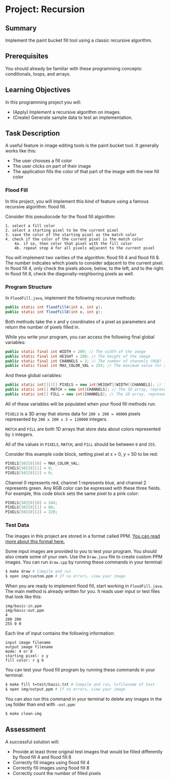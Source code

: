 # Project: Recursion

## Summary

Implement the paint bucket fill tool using a classic recursive algorithm.

## Prerequisites

You should already be familiar with these programming concepts: conditionals, loops, and arrays.

## Learning Objectives

In this programming project you will:

- (Apply) Implement a recursive algorithm on images.
- (Create) Generate sample data to test an implementation.

## Task Description

A useful feature in image editing tools is the paint bucket tool. It generally works like this:

- The user chooses a fill color
- The user clicks on part of their image
- The application fills the color of that part of the image with the new fill color

### Flood Fill

In this project, you will implement this kind of feature using a famous recursive algorithm: flood fill.

Consider this pseudocode for the flood fill algorithm:

```
1. select a fill color
2. select a starting pixel to be the current pixel
3. save the color of the starting pixel as the match color
4. check if the color of the current pixel is the match color
    4a. if so, then color that pixel with the fill color
    4b. repeat step 4 for all pixels adjacent to the current pixel
```

You will implement two varities of the algorithm: flood fill 4 and flood fill 8. The number indicates which pixels to consider adjacent to the current pixel. In flood fill 4, only check the pixels above, below, to the left, and to the right. In flood fill 8, check the diagonally-neighboring pixels as well.

### Program Structure

In `FloodFill.java`, implement the following recursive methods:

```java
public static int floodfill4(int x, int y);
public static int floodfill8(int x, int y);
```

Both methods take the x and y coordinates of a pixel as parameters and return the number of pixels filled in.

While you write your program, you can access the following final global variables:

```java
public static final int WIDTH = 200; // The width of the image
public static final int HEIGHT = 200; // The height of the image
public static final int CHANNELS = 3; // The number of channels (RGB) in a pixel
public static final int MAX_COLOR_VAL = 255; // The maximum value for any channel
```

And these global variables:

```java
public static int[][][] PIXELS = new int[HEIGHT][WIDTH][CHANNELS]; // The 3D array of pixels, representing the image
public static int[] MATCH = new int[CHANNELS]; // The 1D array, representing the match color
public static int[] FILL = new int[CHANNELS]; // The 1D array, representing the fill color
```

All of these variables will be populated when your flood fill methods run.

`PIXELS` is a 3D array that stores data for `200 x 200 = 40000` pixels represented by `200 x 200 x 3 = 120000` integers.

`MATCH` and `FILL` are both 1D arrays that store data about colors represented by `3` integers.

All of the values in `PIXELS`, `MATCH`, and `FILL` should be between `0` and `255`.

Consider this example code block, setting pixel at x = 0, y = 50 to be red:

```java
PIXELS[50][0][0] = MAX_COLOR_VAL;
PIXELS[50][0][1] = 0;
PIXELS[50][0][2] = 0;
```

Channel 0 represents red, channel 1 represents blue, and channel 2 represents green. Any RGB color can be expressed with these three fields. For example, this code block sets the same pixel to a pink color:

```java
PIXELS[50][0][0] = 244;
PIXELS[50][0][1] = 66;
PIXELS[50][0][2] = 220;
```

### Test Data

The images in this project are stored in a format called PPM. [You can read more about this format here.](http://netpbm.sourceforge.net/doc/ppm.html)

Some input images are provided to you to test your program. You should also create some of your own. Use the `Draw.java` file to create custom PPM images. You can run `draw.cpp` by running these commands in your terminal:

```bash
$ make draw # Compile and run
$ open img/custom.ppm # If no errors, view your image
```

When you are ready to implement flood fill, start working in `FloodFill.java`. The main method is already written for you. It reads user input or test files that look like this:

```
img/basic-in.ppm
img/basic-out.ppm
4
200 200
255 0 0
```

Each line of input contains the following information:

```
input image filename
output image filename
mode: 4 or 8
starting pixel: x y
fill color: r g b
```

You can test your flood fill program by running these commands in your terminal:

```bash
$ make fill t=test/basic.txt # Compile and run, t=filename of test
$ open img/output.ppm # If no errors, view your image
```

You can also run this command in your terminal to delete any images in the `img` folder than end with `-out.ppm`:

```bash
$ make clean-img
```

## Assessment

A successful solution will:

- Provide at least three original test images that would be filled differently by flood fill 4 and flood fill 8
- Correctly fill images using flood fill 4
- Correctly fill images using flood fill 8
- Correctly count the number of filled pixels
